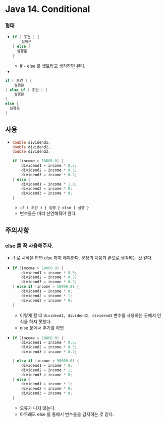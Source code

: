 # Java 14. Conditional



### 형태

- ```java
  if ( 조건 ) {
      실행문
  } else {
  	실행문
  }
  ```

  - if - else 를 셋트라고 생각하면 된다.

- 

  ```java
  if ( 조건 ) {
      실행문
  } else if ( 조건 ) {
      실행문
  }
  else {
  	실행문
  }
  ```



## 사용

- ```java
  double dividend1;
  double dividend2;
  double dividend3;
  				
  if (income > 10000.0) {
      dividend1 = income * 0.5;
      dividend2 = income * 0.3;
      dividend3 = income * 0.2;
  } else {
      dividend1 = income * 1.0;
      dividend2 = income * 0;
      dividend3 = income * 0;
  }
  ```

  - `if ( 조건 ) { 실행 } else { 실행 }`
  - 변수들은 미리 선언해줘야 한다.



## 주의사항



### else 를 꼭 사용해주자.

- if 로 시작을 하면 else 까지 해야한다. 문장의 처음과 끝으로 생각하는 것 같다.

- ```java
  if (income > 10000.0) {
      dividend1 = income * 0.5;
      dividend2 = income * 0.3;
      dividend3 = income * 0.2;			
  } else if (income > 50000.0) {
      dividend1 = income * 0;
      dividend2 = income * 1;
      dividend3 = income * 0;
  }
  ```

  - 이렇게 할 떄 `dividend1, dividend2, dividend3` 변수를 사용하는 곳에서 인식을 하지 못했다.
  - else 문에서 추가를 하면

- ```java
  if (income > 10000.0) {
      dividend1 = income * 0.5;
      dividend2 = income * 0.3;
      dividend3 = income * 0.2;
  
  } else if (income > 50000.0) {
      dividend1 = income * 0;
      dividend2 = income * 1;
      dividend3 = income * 0;
  } else {
      dividend1 = income * 1;
      dividend2 = income * 0;
      dividend3 = income * 0;
  }
  ```

  - 오류가 나지 않는다.
  - 아무래도 else 를 통해서 변수들을 감지하는 것 같다.